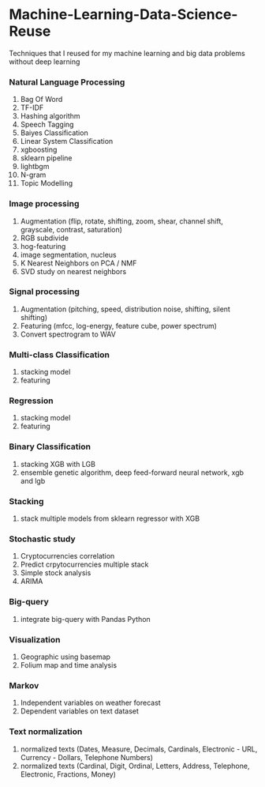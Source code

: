 # Machine-Learning-Data-Science-Reuse
Techniques that I reused for my machine learning and big data problems without deep learning

### Natural Language Processing
1. Bag Of Word
2. TF-IDF
3. Hashing algorithm
4. Speech Tagging
5. Baiyes Classification
6. Linear System Classification
7. xgboosting
8. sklearn pipeline
9. lightbgm
10. N-gram
11. Topic Modelling

### Image processing
1. Augmentation (flip, rotate, shifting, zoom, shear, channel shift, grayscale, contrast, saturation)
2. RGB subdivide
3. hog-featuring
4. image segmentation, nucleus
5. K Nearest Neighbors on PCA / NMF
6. SVD study on nearest neighbors

### Signal processing
1. Augmentation (pitching, speed, distribution noise, shifting, silent shifting)
2. Featuring (mfcc, log-energy, feature cube, power spectrum)
3. Convert spectrogram to WAV

### Multi-class Classification
1. stacking model
2. featuring

### Regression
1. stacking model
2. featuring

### Binary Classification
1. stacking XGB with LGB
2. ensemble genetic algorithm, deep feed-forward neural network, xgb and lgb

### Stacking
1. stack multiple models from sklearn regressor with XGB

### Stochastic study
1. Cryptocurrencies correlation
2. Predict crpytocurrencies multiple stack
3. Simple stock analysis
4. ARIMA

### Big-query
1. integrate big-query with Pandas Python

### Visualization
1. Geographic using basemap
2. Folium map and time analysis

### Markov
1. Independent variables on weather forecast
2. Dependent variables on text dataset

### Text normalization
1. normalized texts (Dates, Measure, Decimals, Cardinals, Electronic - URL, Currency - Dollars, Telephone Numbers)
2. normalized texts (Cardinal, Digit, Ordinal, Letters, Address, Telephone, Electronic, Fractions, Money)
